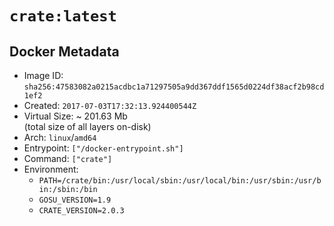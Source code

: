 # `crate:latest`

## Docker Metadata

- Image ID: `sha256:47583082a0215acdbc1a71297505a9dd367ddf1565d0224df38acf2b98cd1ef2`
- Created: `2017-07-03T17:32:13.924400544Z`
- Virtual Size: ~ 201.63 Mb  
  (total size of all layers on-disk)
- Arch: `linux`/`amd64`
- Entrypoint: `["/docker-entrypoint.sh"]`
- Command: `["crate"]`
- Environment:
  - `PATH=/crate/bin:/usr/local/sbin:/usr/local/bin:/usr/sbin:/usr/bin:/sbin:/bin`
  - `GOSU_VERSION=1.9`
  - `CRATE_VERSION=2.0.3`
